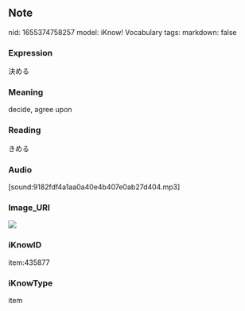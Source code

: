 ## Note
nid: 1655374758257
model: iKnow! Vocabulary
tags: 
markdown: false

### Expression
決める

### Meaning
decide, agree upon

### Reading
きめる

### Audio
[sound:9182fdf4a1aa0a40e4b407e0ab27d404.mp3]

### Image_URI
<img src="5d5659460fd374a3e59e1efbbf0ab74e.jpg">

### iKnowID
item:435877

### iKnowType
item
